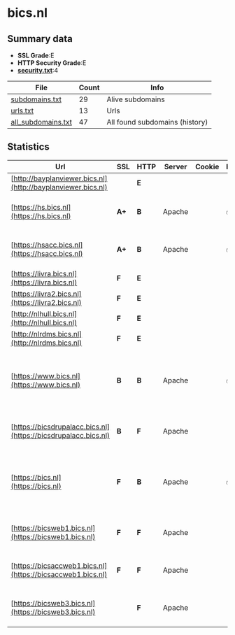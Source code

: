 

# bics.nl
## Summary data


 - **SSL Grade**:E
 - **HTTP Security Grade**:E
 - **[security.txt](https://www.digitaleoverheid.nl/nieuws/standaard-security-txt-nu-verplicht-voor-overheid/)**:4


| File       | Count | Info |
|------------|-------|------|
|[subdomains.txt](/data/bics.nl/subdomains.txt)|29|Alive subdomains|
|[urls.txt](/data/bics.nl/urls.txt)|13|Urls|
|[all_subdomains.txt](/data/bics.nl/all_subdomains.txt)|47|All found subdomains (history)|


## Statistics


| Url | SSL | HTTP | Server | Cookie | HSTS | CORS | CTO | CSP | XFO | XXP | RP |FP| Tech |Title |
|--------|-------|-------|------|------|------|------|------|------|------|------|------|------|------|------|
|[http://bayplanviewer.bics.nl](http://bayplanviewer.bics.nl)| | **E**|| | | | | | | | :white_check_mark: | |||
|[https://hs.bics.nl](https://hs.bics.nl)| **A+**| **B**|Apache| |:white_check_mark: | | | | :white_check_mark: | | :white_check_mark: | |Apache HTTP Server HSTS|302 Found|
|[https://hsacc.bics.nl](https://hsacc.bics.nl)| **A+**| **B**|Apache| |:white_check_mark: | | | | :white_check_mark: | | :white_check_mark: | |Apache HTTP Server HSTS|302 Found|
|[https://livra.bics.nl](https://livra.bics.nl)| **F**| **E**|| | | | | | | | :white_check_mark: | |||
|[https://livra2.bics.nl](https://livra2.bics.nl)| **F**| **E**|| | | | | | | | :white_check_mark: | |HSTS||
|[http://nlhull.bics.nl](http://nlhull.bics.nl)| **F**| **E**|| | | | | | | | :white_check_mark: | |||
|[http://nlrdms.bics.nl](http://nlrdms.bics.nl)| **F**| **E**|| | | | | | | | :white_check_mark: | |||
|[https://www.bics.nl](https://www.bics.nl)| **B**| **B**|Apache| |:white_check_mark: | | | | :white_check_mark: | | :white_check_mark: | |Apache HTTP Server Drupal:10 HSTS PHP SDL Tridion|Home | BICS-webs...|
|[https://bicsdrupalacc.bics.nl](https://bicsdrupalacc.bics.nl)| **B**| **F**|Apache| | | | | | | | :white_check_mark: | |Apache HTTP Server HSTS||
|[https://bics.nl](https://bics.nl)| **F**| **B**|Apache| |:white_check_mark: | | | | :white_check_mark: | | :white_check_mark: | |Apache HTTP Server Drupal:10 HSTS PHP SDL Tridion|Home | BICS-webs...|
|[https://bicsweb1.bics.nl](https://bicsweb1.bics.nl)| **F**| **F**|Apache| | | | | | | | :white_check_mark: | |Apache HTTP Server HSTS|302 Found|
|[https://bicsaccweb1.bics.nl](https://bicsaccweb1.bics.nl)| **F**| **F**|Apache| | | | | | | | :white_check_mark: | |Apache HTTP Server HSTS|302 Found|
|[https://bicsweb3.bics.nl](https://bicsweb3.bics.nl)| | **F**|Apache| | | | | | | | :white_check_mark: | |Apache HTTP Server HSTS||


